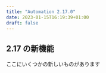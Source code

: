 ```yaml
---
title: "Automation 2.17.0"
date: 2023-01-15T16:19:39+01:00
draft: false
---
```


## 2.17 の新機能

ここにいくつかの新しいものがあります
